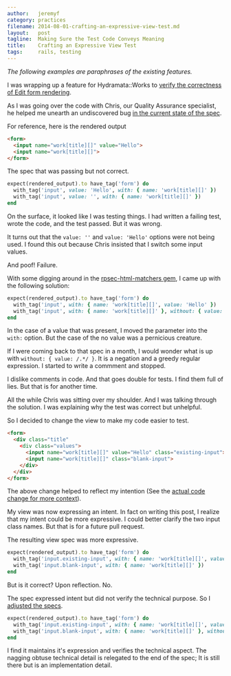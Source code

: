 ```yaml
---
author:   jeremyf
category: practices
filename: 2014-08-01-crafting-an-expressive-view-test.md
layout:   post
tagline:  Making Sure the Test Code Conveys Meaning
title:    Crafting an Expressive View Test
tags:     rails, testing
---
```


*The following examples are paraphrases of the existing features.*

I was wrapping up a feature for Hydramata::Works to [verify the correctness of Edit form rendering](https://github.com/ndlib/hydramata-works/commit/d44e9cf5).

As I was going over the code with Chris, our Quality Assurance specialist, he helped me unearth an undiscovered bug [in the current state of the spec](https://github.com/ndlib/hydramata-works/blob/02ef8dc0b8f644ca95bd5de518dc6f1f9e5e515d/spec/features/in_memory_to_output_buffer_spec.rb#L62-L66).

For reference, here is the rendered output

```html
<form>
  <input name="work[title][]" value="Hello">
  <input name="work[title][]">
</form>
```

The spec that was passing but not correct.

```ruby
expect(rendered_output).to have_tag('form') do
  with_tag('input', value: 'Hello', with: { name: 'work[title][]' })
  with_tag('input', value: '', with: { name: 'work[title][]' })
end
```

On the surface, it looked like I was testing things.
I had written a failing test, wrote the code, and the test passed.
But it was wrong.

It turns out that the `value: ''` and `value: 'Hello'` options were not being used.
I found this out because Chris insisted that I switch some input values.

And poof! Failure.

With some digging around in the [rpsec-html-matchers gem](https://github.com/kucaahbe/rspec-html-matchers), I came up with the following solution:

```ruby
expect(rendered_output).to have_tag('form') do
  with_tag('input', with: { name: 'work[title][]', value: 'Hello' })
  with_tag('input', with: { name: 'work[title][]' }, without: { value: /.*/ })
end
```

In the case of a value that was present, I moved the parameter into the `with:` option.
But the case of the no value was a pernicious creature.

If I were coming back to that spec in a month, I would wonder what is up with `without: { value: /.*/ }`.
It is a negation and a greedy regular expression.
I started to write a commment and stopped.

I dislike comments in code.
And that goes double for tests.
I find them full of lies.
But that is for another time.

All the while Chris was sitting over my shoulder.
And I was talking through the solution.
I was explaining why the test was correct but unhelpful.

So I decided to change the view to make my code easier to test.

```html
<form>
  <div class="title"
    <div class="values">
      <input name="work[title][]" value="Hello" class="existing-input">
      <input name="work[title][]" class="blank-input">
    </div>
  </div>
</form>
```

The above change helped to reflect my intention (See the [actual code change for more context](https://github.com/ndlib/hydramata-works/commit/d44e9cf5)).

My view was now expressing an intent.
In fact on writing this post, I realize that my intent could be more expressive.
I could better clarify the two input class names.
But that is for a future pull request.

The resulting view spec was more expressive.

```ruby
expect(rendered_output).to have_tag('form') do
  with_tag('input.existing-input', with: { name: 'work[title][]', value: 'Hello' })
  with_tag('input.blank-input', with: { name: 'work[title][]' })
end
```

But is it correct?
Upon reflection.
No.

The spec expressed intent but did not verify the technical purpose.
So I [adjusted the specs](https://github.com/ndlib/hydramata-works/commit/656b40418458dd425002c00f6158962318e827cc).

```ruby
expect(rendered_output).to have_tag('form') do
  with_tag('input.existing-input', with: { name: 'work[title][]', value: 'Hello' })
  with_tag('input.blank-input', with: { name: 'work[title][]' }, without: { value: /.*/ })
end
```

I find it maintains it's expression and verifies the technical aspect.
The nagging obtuse technical detail is relegated to the end of the spec; It is still there but is an implementation detail.
